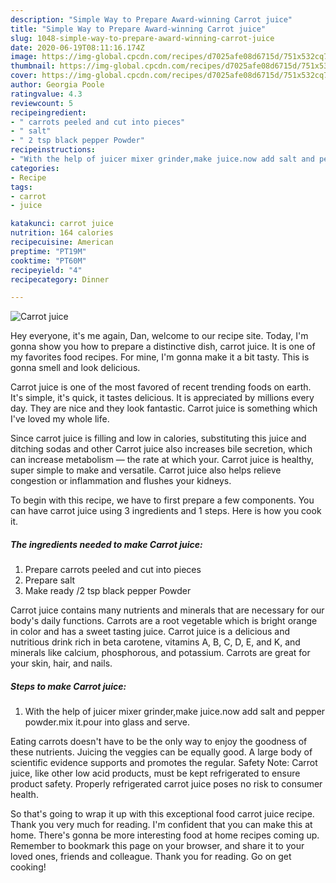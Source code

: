 ```yaml
---
description: "Simple Way to Prepare Award-winning Carrot juice"
title: "Simple Way to Prepare Award-winning Carrot juice"
slug: 1048-simple-way-to-prepare-award-winning-carrot-juice
date: 2020-06-19T08:11:16.174Z
image: https://img-global.cpcdn.com/recipes/d7025afe08d6715d/751x532cq70/carrot-juice-recipe-main-photo.jpg
thumbnail: https://img-global.cpcdn.com/recipes/d7025afe08d6715d/751x532cq70/carrot-juice-recipe-main-photo.jpg
cover: https://img-global.cpcdn.com/recipes/d7025afe08d6715d/751x532cq70/carrot-juice-recipe-main-photo.jpg
author: Georgia Poole
ratingvalue: 4.3
reviewcount: 5
recipeingredient:
- " carrots peeled and cut into pieces"
- " salt"
- " 2 tsp black pepper Powder"
recipeinstructions:
- "With the help of juicer mixer grinder,make juice.now add salt and pepper powder.mix it.pour into glass and serve."
categories:
- Recipe
tags:
- carrot
- juice

katakunci: carrot juice 
nutrition: 164 calories
recipecuisine: American
preptime: "PT19M"
cooktime: "PT60M"
recipeyield: "4"
recipecategory: Dinner

---
```



![Carrot juice](https://img-global.cpcdn.com/recipes/d7025afe08d6715d/751x532cq70/carrot-juice-recipe-main-photo.jpg)

Hey everyone, it's me again, Dan, welcome to our recipe site. Today, I'm gonna show you how to prepare a distinctive dish, carrot juice. It is one of my favorites food recipes. For mine, I'm gonna make it a bit tasty. This is gonna smell and look delicious.

Carrot juice is one of the most favored of recent trending foods on earth. It's simple, it's quick, it tastes delicious. It is appreciated by millions every day. They are nice and they look fantastic. Carrot juice is something which I've loved my whole life.

Since carrot juice is filling and low in calories, substituting this juice and ditching sodas and other Carrot juice also increases bile secretion, which can increase metabolism — the rate at which your. Carrot juice is healthy, super simple to make and versatile. Carrot juice also helps relieve congestion or inflammation and flushes your kidneys.


To begin with this recipe, we have to first prepare a few components. You can have carrot juice using 3 ingredients and 1 steps. Here is how you cook it.

<!--inarticleads1-->

##### The ingredients needed to make Carrot juice:

1. Prepare  carrots peeled and cut into pieces
1. Prepare  salt
1. Make ready  /2 tsp black pepper Powder


Carrot juice contains many nutrients and minerals that are necessary for our body&#39;s daily functions. Carrots are a root vegetable which is bright orange in color and has a sweet tasting juice. Carrot juice is a delicious and nutritious drink rich in beta carotene, vitamins A, B, C, D, E, and K, and minerals like calcium, phosphorous, and potassium. Carrots are great for your skin, hair, and nails. 

<!--inarticleads2-->

##### Steps to make Carrot juice:

1. With the help of juicer mixer grinder,make juice.now add salt and pepper powder.mix it.pour into glass and serve.


Eating carrots doesn&#39;t have to be the only way to enjoy the goodness of these nutrients. Juicing the veggies can be equally good. A large body of scientific evidence supports and promotes the regular. Safety Note: Carrot juice, like other low acid products, must be kept refrigerated to ensure product safety. Properly refrigerated carrot juice poses no risk to consumer health. 

So that's going to wrap it up with this exceptional food carrot juice recipe. Thank you very much for reading. I'm confident that you can make this at home. There's gonna be more interesting food at home recipes coming up. Remember to bookmark this page on your browser, and share it to your loved ones, friends and colleague. Thank you for reading. Go on get cooking!
